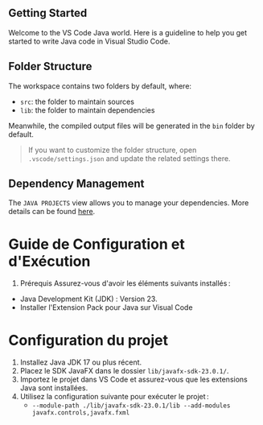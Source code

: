 ## Getting Started

Welcome to the VS Code Java world. Here is a guideline to help you get started to write Java code in Visual Studio Code.

## Folder Structure

The workspace contains two folders by default, where:

- `src`: the folder to maintain sources
- `lib`: the folder to maintain dependencies

Meanwhile, the compiled output files will be generated in the `bin` folder by default.

> If you want to customize the folder structure, open `.vscode/settings.json` and update the related settings there.

## Dependency Management

The `JAVA PROJECTS` view allows you to manage your dependencies. More details can be found [here](https://github.com/microsoft/vscode-java-dependency#manage-dependencies).


# Guide de Configuration et d'Exécution
1. Prérequis
Assurez-vous d'avoir les éléments suivants installés :
- Java Development Kit (JDK) : Version 23.
- Installer l'Extension Pack pour Java sur Visual Code

# Configuration du projet
1. Installez Java JDK 17 ou plus récent.
2. Placez le SDK JavaFX dans le dossier `lib/javafx-sdk-23.0.1/`.
3. Importez le projet dans VS Code et assurez-vous que les extensions Java sont installées.
4. Utilisez la configuration suivante pour exécuter le projet :
   - `--module-path ./lib/javafx-sdk-23.0.1/lib --add-modules javafx.controls,javafx.fxml`


